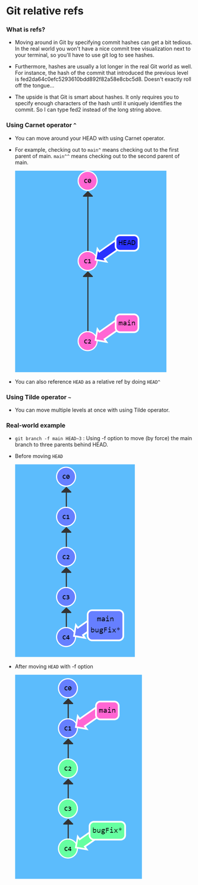 # Git relative refs

### What is refs?

- Moving around in Git by specifying commit hashes can get a bit tedious. In the real world you won't have a nice commit tree visualization next to your terminal, so you'll have to use git log to see hashes.

- Furthermore, hashes are usually a lot longer in the real Git world as well. For instance, the hash of the commit that introduced the previous level is fed2da64c0efc5293610bdd892f82a58e8cbc5d8. Doesn't exactly roll off the tongue...

- The upside is that Git is smart about hashes. It only requires you to specify enough characters of the hash until it uniquely identifies the commit. So I can type fed2 instead of the long string above.


### Using Carnet operator `^`

- You can move around your HEAD with using Carnet operator.

- For example, checking out to `main^` means checking out to the first parent of main. `main^^` means checking out to the second parent of main.

    ![](img/refs/1.png)

- You can also reference `HEAD` as a relative ref by doing `HEAD^`

### Using Tilde operator `~`

- You can move multiple levels at once with using Tilde operator.

### Real-world example

- `git branch -f main HEAD~3` : Using -f option to move (by force) the main branch to three parents behind HEAD.

- Before moving `HEAD`

    ![](img/refs/2.png)

- After moving `HEAD` with -f option

    ![](img/refs/3.png)
